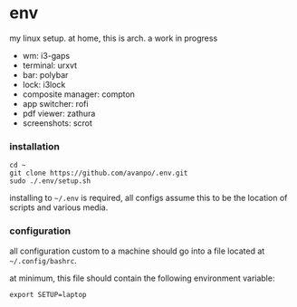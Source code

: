 # env

my linux setup. at home, this is arch. a work in progress

* wm: i3-gaps
* terminal: urxvt
* bar: polybar
* lock: i3lock
* composite manager: compton
* app switcher: rofi
* pdf viewer: zathura
* screenshots: scrot

### installation

```shell
cd ~
git clone https://github.com/avanpo/.env.git
sudo ./.env/setup.sh
```

installing to `~/.env` is required, all configs assume this to be the location of scripts and various media.

### configuration

all configuration custom to a machine should go into a file located at `~/.config/bashrc`.

at minimum, this file should contain the following environment variable:

```
export SETUP=laptop
```
